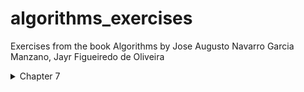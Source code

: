 # algorithms_exercises
Exercises from the book Algorithms by Jose Augusto Navarro Garcia Manzano, Jayr Figueiredo de Oliveira

<details>
<summary>Chapter 7</summary>

### [EX.A](/chapter_7/quest0.c)
![ex.achapter7](/chapter_7/quest0_c7.png)

### [Ex.B](/chapter_7/quest1.c)
![ex.bchapter7](/chapter_7/quest1_c7.png)

### [Ex.C](/chapter_7/quest2.c)
![ex.cchapter7](/chapter_7/quest2_c7.png)

### [Ex.D](/chapter_7/quest3.c)
![ex.dchapter7](/chapter_7/quest3_c7.png)

### [Ex.E](/chapter_7/quest4.c)
![ex.echapter7](/chapter_7/quest4_c7.png)

</details>